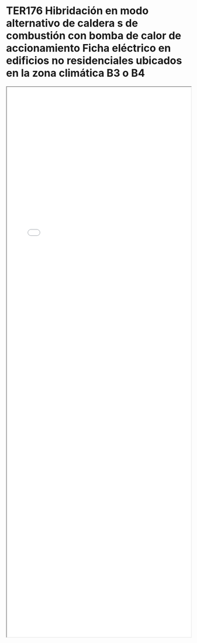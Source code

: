
# TER176  Hibridación en modo alternativo de caldera s de combustión con bomba de calor de accionamiento Ficha eléctrico en edificios no residenciales ubicados en la zona climática B3 o B4

<iframe src="../TER176  Hibridación en modo alternativo de caldera s de combustión con bomba de calor de accionamiento Ficha eléctrico en edificios no residenciales ubicados en la zona climática B3 o B4.pdf" width="100%" height="1500px"></iframe>

